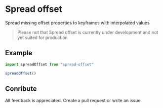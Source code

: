 # Spread offset

Spread missing offset properties to keyframes with interpolated values

> Please not that Spread offset is currently under development and not yet suited for production

## Example



```js
import spreadOffset from "spread-offset"

spreadOffset()
```



## Conribute

All feedback is appreciated. Create a pull request or write an issue.
